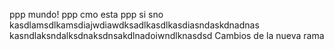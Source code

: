ppp mundo!
ppp cmo esta
ppp
si
sno kasdlamsdlkamsdiajwdiawdksadlkasdlkasdiasndaskdnadnas
kasndlaksndalksdnaksdnsakdlnadoiwndlknasdsd
Cambios de la nueva rama
